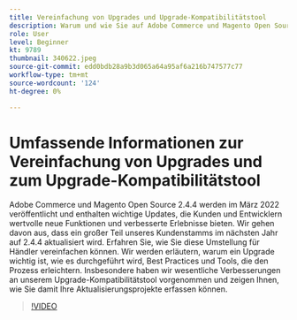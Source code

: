```yaml
---
title: Vereinfachung von Upgrades und Upgrade-Kompatibilitätstool
description: Warum und wie Sie auf Adobe Commerce und Magento Open Source 2.4.4 aktualisieren
role: User
level: Beginner
kt: 9789
thumbnail: 340622.jpeg
source-git-commit: edd0bdb28a9b3d065a64a95af6a216b747577c77
workflow-type: tm+mt
source-wordcount: '124'
ht-degree: 0%

---
```


# Umfassende Informationen zur Vereinfachung von Upgrades und zum Upgrade-Kompatibilitätstool

Adobe Commerce und Magento Open Source 2.4.4 werden im März 2022 veröffentlicht und enthalten wichtige Updates, die Kunden und Entwicklern wertvolle neue Funktionen und verbesserte Erlebnisse bieten. Wir gehen davon aus, dass ein großer Teil unseres Kundenstamms im nächsten Jahr auf 2.4.4 aktualisiert wird. Erfahren Sie, wie Sie diese Umstellung für Händler vereinfachen können. Wir werden erläutern, warum ein Upgrade wichtig ist, wie es durchgeführt wird, Best Practices und Tools, die den Prozess erleichtern. Insbesondere haben wir wesentliche Verbesserungen an unserem Upgrade-Kompatibilitätstool vorgenommen und zeigen Ihnen, wie Sie damit Ihre Aktualisierungsprojekte erfassen können.

>[!VIDEO](https://video.tv.adobe.com/v/340622/?quality=12&learn=on)
